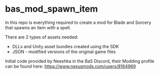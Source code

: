 # bas_mod_spawn_item

In this repo is everything required to create a mod for Blade and Sorcery that spawns an item with a spell.

There are 2 types of assets needed:

- DLLs and Unity asset bundles created using the SDK
- JSON - modified versions of the original game files

Initial code provided by Neeshka in the BaS Discord, their Modding profile can be found here:
https://www.nexusmods.com/users/8164969

